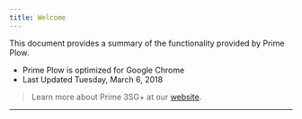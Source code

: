 ```yaml
---
title: Welcome
---
```


This document provides a summary of the functionality provided by Prime Plow.

* Prime Plow is optimized for Google Chrome
* Last Updated  Tuesday, March 6, 2018

> Learn more about Prime 3SG+ at our [website](http://prime3sg.com/).

---